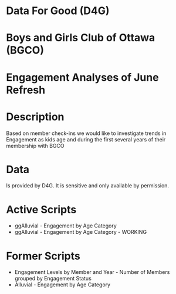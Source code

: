 # Data For Good (D4G)
# Boys and Girls Club of Ottawa (BGCO)
# Engagement Analyses of June Refresh

# Description
Based on member check-ins we would like to investigate trends in Engagement as kids age and during the first several years of their membership with BGCO

# Data
Is provided by D4G. It is sensitive and only available by permission.

# Active Scripts
* ggAlluvial - Engagement by Age Category
* ggAlluvial - Engagement by Age Category - WORKING

# Former Scripts
* Engagement Levels by Member and Year - Number of Members grouped by Engagement Status
* Alluvial - Engagement by Age Category

